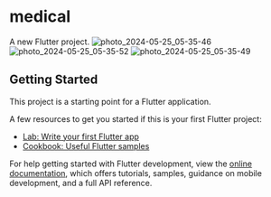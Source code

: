 # medical

A new Flutter project.
![photo_2024-05-25_05-35-46](https://github.com/asmashawky/medical/assets/149556355/aa203265-f4d1-4773-af9d-0aff12f2cc7c)
![photo_2024-05-25_05-35-52](https://github.com/asmashawky/medical/assets/149556355/9b0125f0-25c3-4c4d-bf54-f95f20e6ea4d)
![photo_2024-05-25_05-35-49](https://github.com/asmashawky/medical/assets/149556355/b629ca65-02fc-4b5b-960b-b1766778a337)


## Getting Started

This project is a starting point for a Flutter application.

A few resources to get you started if this is your first Flutter project:

- [Lab: Write your first Flutter app](https://docs.flutter.dev/get-started/codelab)
- [Cookbook: Useful Flutter samples](https://docs.flutter.dev/cookbook)

For help getting started with Flutter development, view the
[online documentation](https://docs.flutter.dev/), which offers tutorials,
samples, guidance on mobile development, and a full API reference.
